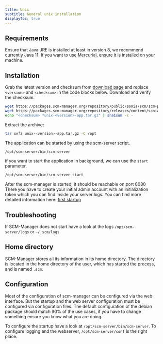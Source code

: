 ```yaml
---
title: Unix
subtitle: General unix installation
displayToc: true
---
```


## Requirements

Ensure that Java JRE is installed at least in version 8, we recommend currently Java 11.
If you want to use [Mercurial](https://www.mercurial-scm.org/), ensure it is installed on your machine.

## Installation

Grab the latest version and checksum from [download page](/download) and replace `<version>` and `<checksum>` in the code blocks below.
Download and verify the checksum.

```bash
wget https://packages.scm-manager.org/repository/public/sonia/scm/scm-packaging/unix/<version>/unix-<version>-app.tar.gz
wget https://packages.scm-manager.org/repository/releases/content/sonia/scm/scm-server/2.0.0-rc8/scm-server-2.0.0-rc8-app.tar.gz
echo "<checksum> *unix-<version>-app.tar.gz" | sha1sum -c -
```

Extract the archive:

```bash
tar xvfz unix-<version>-app.tar.gz -C /opt
```

The application can be started by using the scm-server script.

```bash
/opt/scm-server/bin/scm-server
```

if you want to start the application in background, we can use the `start` parameter.

```bash
/opt/scm-server/bin/scm-server start
```

After the scm-manager is started, it should be reachable on port 8080
There you have to create your initial admin account with an initialization token which you can find inside your server logs.
You can find more detailed information here: [first startup](https://scm-manager.org/docs/latest/en/first-startup/)

## Troubleshooting

If SCM-Manager does not start have a look at the logs `/opt/scm-server/logs` or `~/.scm/logs`

## Home directory

SCM-Manager stores all its information in its home directory.
The directory is located in the home directory of the user, which has started the process, and is named `.scm`.

## Configuration

Most of the configuration of scm-manager can be configured via the web interface.
But the startup and the web server configuration must be configured via configuration files.
The default configuration of the debian package should match 90% of the use cases,
if you have to change something ensure you know what you are doing.

To configure the startup have a look at `/opt/scm-server/bin/scm-server`.
To configure logging and the webserver, `/opt/scm-server/conf` is the right place.
